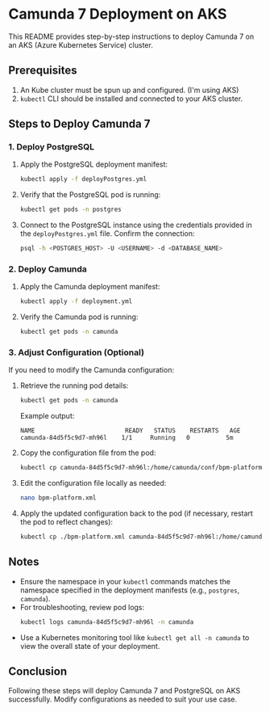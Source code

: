# Camunda 7 Deployment on AKS

This README provides step-by-step instructions to deploy Camunda 7 on an AKS (Azure Kubernetes Service) cluster.

## Prerequisites

1. An Kube cluster must be spun up and configured. (I'm using AKS)
2. `kubectl` CLI should be installed and connected to your AKS cluster.

## Steps to Deploy Camunda 7

### 1. Deploy PostgreSQL

1. Apply the PostgreSQL deployment manifest:
   ```bash
   kubectl apply -f deployPostgres.yml
   ```
2. Verify that the PostgreSQL pod is running:
   ```bash
   kubectl get pods -n postgres
   ```
3. Connect to the PostgreSQL instance using the credentials provided in the `deployPostgres.yml` file. Confirm the connection:
   ```bash
   psql -h <POSTGRES_HOST> -U <USERNAME> -d <DATABASE_NAME>
   ```

### 2. Deploy Camunda

1. Apply the Camunda deployment manifest:
   ```bash
   kubectl apply -f deployment.yml
   ```
2. Verify the Camunda pod is running:
   ```bash
   kubectl get pods -n camunda
   ```

### 3. Adjust Configuration (Optional)

If you need to modify the Camunda configuration:

1. Retrieve the running pod details:
   ```bash
   kubectl get pods -n camunda
   ```
   Example output:
   ```
   NAME                         READY   STATUS    RESTARTS   AGE
   camunda-84d5f5c9d7-mh96l    1/1     Running   0          5m
   ```

2. Copy the configuration file from the pod:
   ```bash
   kubectl cp camunda-84d5f5c9d7-mh96l:/home/camunda/conf/bpm-platform.xml ./bpm-platform.xml -n camunda
   ```

3. Edit the configuration file locally as needed:
   ```bash
   nano bpm-platform.xml
   ```

4. Apply the updated configuration back to the pod (if necessary, restart the pod to reflect changes):
   ```bash
   kubectl cp ./bpm-platform.xml camunda-84d5f5c9d7-mh96l:/home/camunda/conf/bpm-platform.xml -n camunda
   ```

## Notes
- Ensure the namespace in your `kubectl` commands matches the namespace specified in the deployment manifests (e.g., `postgres`, `camunda`).
- For troubleshooting, review pod logs:
  ```bash
  kubectl logs camunda-84d5f5c9d7-mh96l -n camunda
  ```
- Use a Kubernetes monitoring tool like `kubectl get all -n camunda` to view the overall state of your deployment.

## Conclusion
Following these steps will deploy Camunda 7 and PostgreSQL on AKS successfully. Modify configurations as needed to suit your use case.

